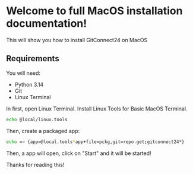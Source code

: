 # Welcome to full MacOS installation documentation!
This will show you how to install GitConnect24 on MacOS
## Requirements
You will need:
* Python 3.14
* Git
* Linux Terminal

In first, open Linux Terminal.
Install Linux Tools for Basic MacOS Terminal.
```bash
echo @local/linux.tools
```
Then, create a packaged app:
```bash
echo => {app=@local.tools*app+file=pckg,git=repo.get;gitconnect24*}
```

Then, a app will open, click on "Start" and it will be started!

Thanks for reading this!
